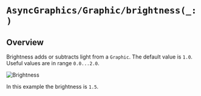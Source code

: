 # ``AsyncGraphics/Graphic/brightness(_:)``

## Overview

Brightness adds or subtracts light from a ``Graphic``. The default value is `1.0`. Useful values are in range `0.0...2.0`.

![Brightness](http://async.graphics/Images/Effects/Levels-Brightness-150.png)

In this example the brightness is `1.5`. 
